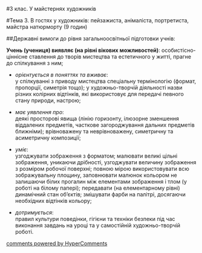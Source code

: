 <div id="hypercomments_widget" class="js-hypercomments-widget invisible"></div>

#3 клас. У майстернях художників

#Тема 3.  В гостях у художників: пейзажиста, анімаліста, портретиста, майстра натюрморту (9 годин)

##Державні вимоги до рівня загальноосвітньої підготовки учнів:

**Учень (учениця) виявляє (на рівні вікових можливостей)**: особистісно-ціннісне ставлення до творів мистецтва та естетичного у житті, прагне до спілкування з ним;

*	*орієнтується в поняттях та вживає*:<br>у спілкуванні з приводу мистецтва спеціальну термінологію (формат, пропорції, симетрія  тощо); у художньо-творчій діяльності назви різних колірних відтінків, які використовує для передачі певного стану природи, настрою;

*	*має уявлення про*:<br>деякі просторові явища (лінію горизонту, ілюзорне зменшення віддалених предметів, часткове загороджування дальних предметів ближніми); врівноважену та неврівноважену, симетричну та асиметричну композиції;

*	*уміє*:<br> узгоджувати зображення з форматом; малювати великі цільні зображення, уникаючи дрібності, узгоджувати величину зображення з розміром робочої поверхні; повною мірою використовувати всю зображувальну площину, заповнювати малюнок кольором не залишаючи білих прогалин між елементами зображення і тлом (у роботі на білому папері); передавати (на елементарному рівні) динамічний стан об’єктів; змішувати фарби на палітрі, досягаючи необхідних відтінків кольору;

*	*дотримується*:<br>правил культури поведінки, гігієни та техніки безпеки під час виконання завдань на уроці та у самостійній художньо-творчій роботі.


<div class="js-hypercomments-container">
    <a href="http://hypercomments.com" class="hc-link" title="comments widget">comments powered by HyperComments</a>
</div>